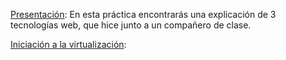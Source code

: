 [Presentación](https://github.com/JavierMoralesSimon/presentacionTema2):
  En esta práctica encontrarás una explicación de 3 tecnologías web, que hice junto a un compañero de clase.

[Iniciación a la virtualización](https://github.com/JavierMoralesSimon/iniciacionVirtualizacion):
